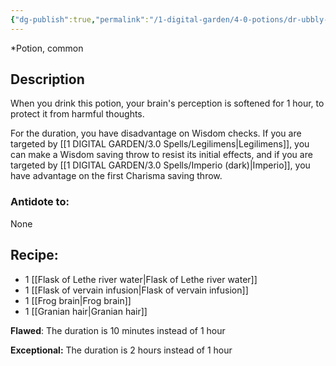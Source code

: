 ```yaml
---
{"dg-publish":true,"permalink":"/1-digital-garden/4-0-potions/dr-ubbly-s-oblivious-unction/","tags":["potion","extracurricular","common"]}
---
```


*Potion, common 

## Description

When you drink this potion, your brain's perception is softened for 1 hour, to protect it from harmful thoughts.

For the duration, you have disadvantage on Wisdom checks. If you are targeted by [[1 DIGITAL GARDEN/3.0 Spells/Legilimens\|Legilimens]], you can make a Wisdom saving throw to resist its initial effects, and if you are targeted by [[1 DIGITAL GARDEN/3.0 Spells/Imperio (dark)\|Imperio]], you have advantage on the first Charisma saving throw.

### Antidote to: 
None

## Recipe:

- 1 [[Flask of Lethe river water\|Flask of Lethe river water]]
- 1 [[Flask of vervain infusion\|Flask of vervain infusion]]
- 1 [[Frog brain\|Frog brain]]
- 1 [[Granian hair\|Granian hair]]

**Flawed**:
The duration is 10 minutes instead of 1 hour

**Exceptional:** 
The duration is 2 hours instead of 1 hour